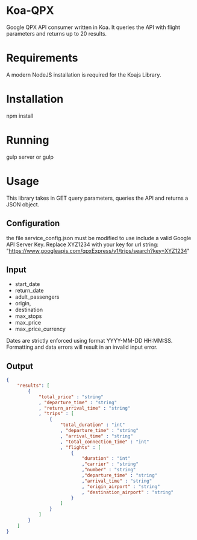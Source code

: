 # Koa-QPX
Google QPX API consumer written in Koa. It queries the API with flight parameters and returns up to 20 results.

# Requirements

A modern NodeJS installation is required for the Koajs Library.

# Installation

npm install

# Running

gulp server
or
gulp

# Usage
This library takes in GET query parameters, queries the API and returns a JSON object.

## Configuration

the file service_config.json must be modified to use include a valid Google API Server Key. Replace XYZ1234 with your key for url string:
"https://www.googleapis.com/qpxExpress/v1/trips/search?key=XYZ1234"

## Input
* start_date
* return_date
* adult_passengers
* origin,
* destination
* max_stops
* max_price
* max_price_currency

Dates are strictly enforced using format YYYY-MM-DD HH:MM:SS. Formatting and data errors will result in an invalid input error.

## Output
```json
{
	"results": [
		{
			"total_price" : "string"
			, "departure_time" : "string"
			, "return_arrival_time" : "string"
			, "trips" : [
				{
					"total_duration" : "int"
					, "departure_time" : "string"
					, "arrival_time" : "string"
					, "total_connection_time" : "int"
					, "flights" : [
						{
							"duration" : "int"
							,"carrier" : "string"
							,"number" : "string"
							,"departure_time" : "string"
							,"arrival_time" : "string"
							, "origin_airport" : "string"
							, "destination_airport" : "string"
						}
					]
				}
			]
		}
	]
}
```
